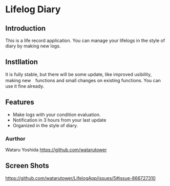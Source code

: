 
# Lifelog Diary

## Introduction
This is a life record application.
You can manage your lifelogs in the style of diary by making new logs.


## Instllation
It is fully stable, but there will be some update, like improved usibility, making new　functions and small changes on existing functions. 
You can use it fine already.

## Features
- Make logs with your condition evaluation.
- Notification in 3 hours from your last update
- Organized in the style of diary.

### Aurthor
Wataru Yoshida
https://github.com/watarutower

## Screen Shots
https://github.com/watarutower/LifelogApp/issues/5#issue-866727310
